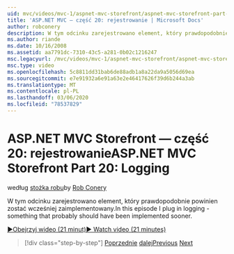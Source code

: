 ```yaml
---
uid: mvc/videos/mvc-1/aspnet-mvc-storefront/aspnet-mvc-storefront-part-20-logging
title: 'ASP.NET MVC — część 20: rejestrowanie | Microsoft Docs'
author: robconery
description: W tym odcinku zarejestrowano element, który prawdopodobnie powinien zostać wcześniej zaimplementowany.
ms.author: riande
ms.date: 10/16/2008
ms.assetid: aa7791dc-7310-43c5-a281-0b02c1216247
msc.legacyurl: /mvc/videos/mvc-1/aspnet-mvc-storefront/aspnet-mvc-storefront-part-20-logging
msc.type: video
ms.openlocfilehash: 5c8811dd31bab6de88adb1a8a22da9a5056d69ea
ms.sourcegitcommit: e7e91932a6e91a63e2e46417626f39d6b244a3ab
ms.translationtype: MT
ms.contentlocale: pl-PL
ms.lasthandoff: 03/06/2020
ms.locfileid: "78537829"
---
```

# <a name="aspnet-mvc-storefront-part-20-logging"></a><span data-ttu-id="6af5d-103">ASP.NET MVC Storefront — część 20: rejestrowanie</span><span class="sxs-lookup"><span data-stu-id="6af5d-103">ASP.NET MVC Storefront Part 20: Logging</span></span>

<span data-ttu-id="6af5d-104">według [stożka robu](https://github.com/robconery)</span><span class="sxs-lookup"><span data-stu-id="6af5d-104">by [Rob Conery](https://github.com/robconery)</span></span>

<span data-ttu-id="6af5d-105">W tym odcinku zarejestrowano element, który prawdopodobnie powinien zostać wcześniej zaimplementowany.</span><span class="sxs-lookup"><span data-stu-id="6af5d-105">In this episode I plug in logging - something that probably should have been implemented sooner.</span></span>

[<span data-ttu-id="6af5d-106">&#9654;Obejrzyj wideo (21 minut)</span><span class="sxs-lookup"><span data-stu-id="6af5d-106">&#9654; Watch video (21 minutes)</span></span>](https://channel9.msdn.com/Blogs/ASP-NET-Site-Videos/aspnet-mvc-storefront-part-20-logging)

> [!div class="step-by-step"]
> <span data-ttu-id="6af5d-107">[Poprzednie](aspnet-mvc-storefront-part-19a-windows-workflow-followup.md)
> [dalej](aspnet-mvc-storefront-part-21-order-manager-and-personalization.md)</span><span class="sxs-lookup"><span data-stu-id="6af5d-107">[Previous](aspnet-mvc-storefront-part-19a-windows-workflow-followup.md)
[Next](aspnet-mvc-storefront-part-21-order-manager-and-personalization.md)</span></span>
